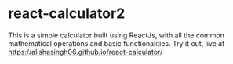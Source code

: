 # react-calculator2
This is a simple calculator built using ReactJs, with all the common mathematical operations and basic functionalities. Try it out, live at https://alishasingh06.github.io/react-calculator/
